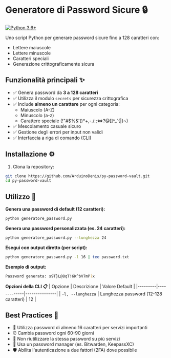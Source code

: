 # Generatore di Password Sicure 🔒
[![Python 3.6+](https://img.shields.io/badge/Python-3.6%2B-blue.svg)](https://www.python.org/downloads/)

Uno script Python per generare password sicure fino a 128 caratteri con:
- Lettere maiuscole
- Lettere minuscole
- Caratteri speciali
- Generazione crittograficamente sicura

## Funzionalità principali ✨
- ✅ Genera password da **3 a 128 caratteri**
- ✅ Utilizza il modulo `secrets` per sicurezza crittografica
- ✅ Include **almeno un carattere** per ogni categoria:
  - Maiuscolo (A-Z)
  - Minuscolo (a-z)
  - Carattere speciale (!"#$%&'()*+,-./:;<=>?@[\]^_`{|}~)
- ✅ Mescolamento casuale sicuro
- ✅ Gestione degli errori per input non validi
- ✅ Interfaccia a riga di comando (CLI)

## Installazione ⚙️
1. Clona la repository:
```bash
git clone https://github.com/ArduinoDenis/py-password-vault.git
cd py-password-vault
```

## Utilizzo 🚀

**Genera una password di default (12 caratteri):**
```bash
python generatore_password.py
```
**Genera una password personalizzata (es. 24 caratteri):**
```bash
python generatore_password.py --lunghezza 24
```
**Esegui con output diretto (per script):**

```bash
python generatore_password.py -l 16 | tee password.txt
```
**Esempio di output:**
```bash
Password generata: s9T}L@8qT!6K^bV7mP?x
```

**Opzioni della CLI 📋**
| Opzione | Descrizione | Valore Default |
|---------|-------------|---------------|
| `-l, --lunghezza` | Lunghezza password (12-128 caratteri) | 12 |


## Best Practices 🔧
- 🔐 Utilizza password di almeno 16 caratteri per servizi importanti
- ⏰ Cambia password ogni 60-90 giorni
- 🚫 Non riutilizzare la stessa password su più servizi
- 💾 Usa un password manager (es. Bitwarden, KeepassXC)
- 🛡️ Abilita l'autenticazione a due fattori (2FA) dove possibile
